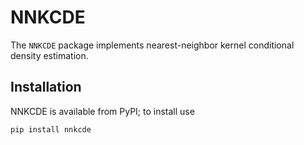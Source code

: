 # NNKCDE

The ``NNKCDE`` package implements nearest-neighbor kernel conditional
density estimation.

## Installation

NNKCDE is available from PyPI; to install use

```{shell}
pip install nnkcde
```
